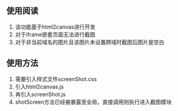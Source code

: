 ## 使用阅读

1. 该功能基于html2canvas进行开发
2. 对于iframe嵌套页面无法进行截图
3. 对于非当前域名的图片且该图片未设置跨域时截图后图片是空白

## 使用方法

1. 需要引入样式文件screenShot.css
2. 引入html2canvas.js
3. 再引入screenShot.js
4. shotScreen方法已经被暴露至全局，直接调用则执行进入截图模块